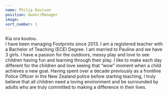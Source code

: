 ```yaml
---
name: Philip Davison
position: Owner/Manager
image:
sort_number: 1
---
```


Kia ora koutou.<br>I have been managing Footprints since 2013. I am a registered teacher with a Bachelor of Teaching (ECE) Degree. I am married to Pauline and we have 3 girls. I have a passion for the outdoors, messy play and love to see children having fun and learning through their play. I like to make each day different for the children and love seeing that “wow” moment when a child achieves a new goal. Having spent over a decade previously as a frontline Police Officer in the New Zealand police before starting teaching, I truly believe that all children need a loving environment and be surrounded by adults who are truly committed to making a difference in their lives.